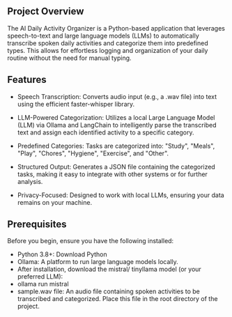 ## Project Overview
The AI Daily Activity Organizer is a Python-based application that leverages speech-to-text and large language models (LLMs) to automatically transcribe spoken daily activities and categorize them into predefined types. This allows for effortless logging and organization of your daily routine without the need for manual typing.

## Features
- Speech Transcription: Converts audio input (e.g., a .wav file) into text using the efficient faster-whisper library.

- LLM-Powered Categorization: Utilizes a local Large Language Model (LLM) via Ollama and LangChain to intelligently parse the transcribed text and assign each identified activity to a specific category.

- Predefined Categories: Tasks are categorized into: "Study", "Meals", "Play", "Chores", "Hygiene", "Exercise", and "Other".

- Structured Output: Generates a JSON file containing the categorized tasks, making it easy to integrate with other systems or for further analysis.

- Privacy-Focused: Designed to work with local LLMs, ensuring your data remains on your machine.

## Prerequisites
Before you begin, ensure you have the following installed:
 - Python 3.8+: Download Python
 - Ollama: A platform to run large language models locally.
 - After installation, download the mistral/ tinyllama model (or your preferred LLM):
 - ollama run mistral
 - sample.wav file: An audio file containing spoken activities to be transcribed and categorized. Place this file in the root directory of the project.